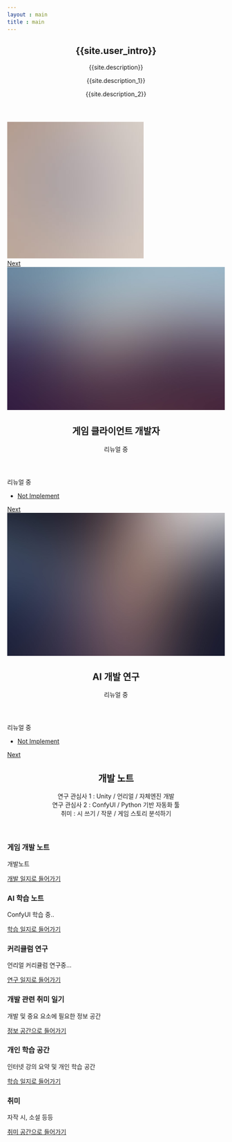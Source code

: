 ```yaml
---
layout : main
title : main
---
```

<section id="banner">
	<div class="content">
		<header>
			<h2>{{site.user_intro}}</h2>
			<p>{{site.description}}</p>
			<p>{{site.description_1}}</p>
			<p>{{site.description_2}}</p>
		</header>
		<span class="image"><img src="images/pic01.jpg" alt="" /></span>
	</div>
	<a href="#one" class="goto-next scrolly">Next</a>
</section>

<!-- one -->
<section id="one" class="spotlight style3 left">
	<span class="image fit main bottom"><img src="images/pic04.jpg" alt="" /></span>
	<div class="content">
		<header>
			<h2>게임 클라이언트 개발자</h2>
			<p>리뉴얼 중</p>
		</header>
		<p>리뉴얼 중</p>
		<ul class="actions">
			<li><a href="#" class="button">Not Implement</a></li>
		</ul>
	</div>
	<a href="#two" class="goto-next scrolly">Next</a>
</section>

<section id="two" class="spotlight style2 right">
	<span class="image fit main"><img src="images/pic03.jpg" alt="" /></span>
	<div class="content">
		<header>
			<h2>AI 개발 연구</h2>
			<p>리뉴얼 중</p>
		</header>
		<p>리뉴얼 중</p>
		<ul class="actions">
			<li><a href="#" class="button">Not Implement</a></li>
		</ul>
	</div>
	<a href="#three" class="goto-next scrolly">Next</a>
</section>

<!-- Four -->
<section id="One" class="wrapper style1 special fade-up">
	<div class="container">
		<header class="major">
			<h2>개발 노트</h2>
			<p>연구 관심사 1 : Unity / 언리얼 / 자체엔진 개발 <br/>
			연구 관심사 2 : ConfyUI / Python 기반 자동화 툴 <br/>
			취미 : 시 쓰기 / 작문 / 게임 스토리 분석하기 </p>
		</header>
		<div class="box alt">
			<div class="row gtr-uniform">
				<section class="col-4 col-6-medium col-12-xsmall">
					<span class="icon solid alt major fa-chart-area"></span>
					<h3>게임 개발 노트</h3>
					<p>개발노트</p>
					<a href="board_development" class="button">개발 일지로 들어가기</a>
				</section>
				<section class="col-4 col-6-medium col-12-xsmall">
					<span class="icon solid alt major fa-comment"></span>
					<h3>AI 학습 노트</h3>
					<p>ConfyUI 학습 중..</p>
					<a href="board_image" class="button">학습 일지로 들어가기</a>
				</section>
				<section class="col-4 col-6-medium col-12-xsmall">
					<span class="icon solid alt major fa-flask"></span>
					<h3>커리큘럼 연구</h3>
					<p>언리얼 커리큘럼 연구중...</p>
					<a href="board_curriculum" class="button">연구 일지로 들어가기</a>
				</section>
				<section class="col-4 col-6-medium col-12-xsmall">
					<span class="icon solid alt major fa-lock"></span>
					<h3>개발 관련 취미 일기</h3>
					<p>개발 및 중요 요소에 필요한 정보 공간</p>
					<a href="board_diary" class="button">정보 공간으로 들어가기</a>
				</section>
				<section class="col-4 col-6-medium col-12-xsmall">
					<span class="icon solid alt major fa-file"></span>
					<h3>개인 학습 공간</h3>
					<p>인터넷 강의 요약 및 개인 학습 공간</p>
					<a href="board_study" class="button">학습 일지로 들어가기</a>
				</section>
				<section class="col-4 col-6-medium col-12-xsmall">
					<span class="icon solid alt major fa-paper-plane"></span>
					<h3>취미</h3>
					<p>자작 시, 소설 등등</p>
					<a href="board_hobby" class="button">취미 공간으로 들어가기</a>
				</section>
			</div>
		</div>
	</div>
</section>